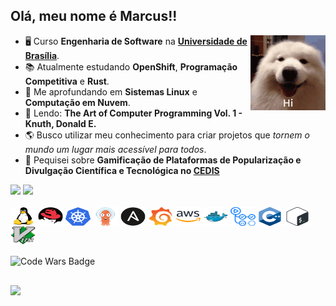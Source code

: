 ## Olá, meu nome é Marcus!!

<div>
    <img align="right" height="120rem" src="dog-wink.gif">
</div>

- 🖥️ Curso **Engenharia de Software** na [**Universidade de Brasília**](https://www.unb.br/).
- 📚 Atualmente estudando **OpenShift**, **Programação Competitiva** e **Rust**.
- 📓 Me aprofundando em **Sistemas Linux** e **Computação em Nuvem**.
- 📖 Lendo: **The Art of Computer Programming Vol. 1 - Knuth, Donald E.**
- 🌎 Busco utilizar meu conhecimento para criar projetos que *tornem o mundo um lugar mais acessível para todos*.
- 🔬 Pequisei sobre **Gamificação de Plataformas de Popularização e Divulgação Científica e Tecnológica no [CEDIS](https://cedis.unb.br/)**

<div>
  <img height="180em" src="https://github-readme-stats.vercel.app/api?username=marcusmartinss&show_icons=true&theme=vision-friendly-dark&include_all_commits=true&count_private=true"/>
  <img height="180em" src="https://github-readme-stats.vercel.app/api/top-langs/?username=marcusmartinss&layout=compact&langs_count=16&theme=vision-friendly-dark"/>
</div>

<div style="display: inline_block"><br>
    <img align="center" alt="Marcus-Linux" height="30" width="40" src="https://raw.githubusercontent.com/devicons/devicon/master/icons/linux/linux-original.svg">
    <img align="center" alt="Marcus-RedHat" height="30" width="40" src="https://raw.githubusercontent.com/devicons/devicon/master/icons/redhat/redhat-original.svg">
    <img align="center" alt="Marcus-Kubernetes" height="30" width="40" src="https://raw.githubusercontent.com/devicons/devicon/master/icons/kubernetes/kubernetes-plain.svg">
    <img align="center" alt="Marcus-ArgoCD" height="30" width="40" src="https://raw.githubusercontent.com/devicons/devicon/master/icons/argocd/argocd-original.svg">
    <img align="center" alt="Marcus-Ansible" height="30" width="40" src="https://raw.githubusercontent.com/devicons/devicon/master/icons/ansible/ansible-original.svg">
    <img align="center" alt="Marcus-Grafana" height="30" width="40" src="https://raw.githubusercontent.com/devicons/devicon/master/icons/grafana/grafana-original.svg">
        <img align="center" alt="Marcus-AWS" height="30" width="40" src="https://raw.githubusercontent.com/devicons/devicon/master/icons/amazonwebservices/amazonwebservices-original-wordmark.svg">
        <img align="center" alt="Marcus-Docker" height="30" width="40" src="https://raw.githubusercontent.com/devicons/devicon/master/icons/docker/docker-original.svg">
    <img align="center" alt="Marcus-GitHub-Actions" height="30" width="40" src="https://raw.githubusercontent.com/devicons/devicon/master/icons/githubactions/githubactions-original.svg">
    <img align="center" alt="Marcus-C-Plus-Plus" height="30" width="40" src="https://raw.githubusercontent.com/devicons/devicon/master/icons/cplusplus/cplusplus-original.svg">
    <img align="center" alt="Marcus-Bash" height="30" width="40" src="https://raw.githubusercontent.com/devicons/devicon/master/icons/bash/bash-original.svg">
    <img align="center" alt="Marcus-Vim" height="30" width="40" src="https://raw.githubusercontent.com/devicons/devicon/master/icons/vim/vim-original.svg">
</div>

<div>
    <br/>
    <img align="center" alt="Code Wars Badge" src="https://www.codewars.com/users/marcusmartinss/badges/small">
</div>

##

<div>
    <a href = "mailto:marcuspaivamartins@gmail.com"><img src="https://img.shields.io/badge/Gmail-D14836?style=for-the-badge&logo=gmail&logoColor=white" target="_blank"></a>
<!--   <a href="https://www.linkedin.com/in/marcusmartinss/" target="_blank"><img src="https://img.shields.io/badge/-LinkedIn-%230077B5?style=for-the-badge&logo=linkedin&logoColor=white" target="_blank"></a>    -->
</div>
